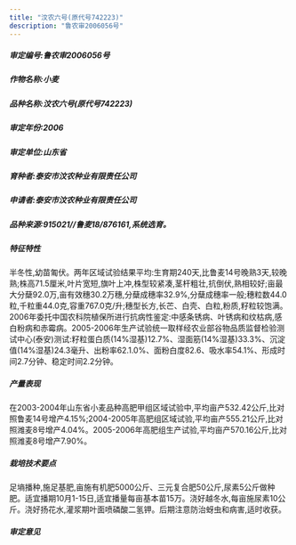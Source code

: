 ```yaml
---
title: "汶农六号(原代号742223)"
description: "鲁农审2006056号"
---
```

##### 审定编号:鲁农审2006056号

##### 作物名称:小麦

##### 品种名称:汶农六号(原代号742223)

##### 审定年份:2006

##### 审定单位:山东省

##### 育种者:泰安市汶农种业有限责任公司

##### 申请者:泰安市汶农种业有限责任公司

##### 品种来源:915021//鲁麦18/876161,系统选育。

##### 特征特性
半冬性,幼苗匍伏。两年区域试验结果平均:生育期240天,比鲁麦14号晚熟3天,较晚熟;株高71.5厘米,叶片宽短,旗叶上冲,株型较紧凑,茎杆粗壮,抗倒伏,熟相较好;亩最大分蘖92.0万,亩有效穗30.2万穗,分蘖成穗率32.9%,分蘖成穗率一般;穗粒数44.0粒,千粒重44.0克,容重767.0克/升;穗型长方,长芒、白壳、白粒,粉质,籽粒较饱满。2006年委托中国农科院植保所进行抗病性鉴定:中感条锈病、叶锈病和纹枯病,感白粉病和赤霉病。2005-2006年生产试验统一取样经农业部谷物品质监督检验测试中心(泰安)测试:籽粒蛋白质(14%湿基)12.7%、湿面筋(14%湿基)33.3%、沉淀值(14%湿基)24.3毫升、出粉率62.1.0%、面粉白度82.6、吸水率54.1%、形成时间2.7分钟、稳定时间2.2分钟。

##### 产量表现
在2003-2004年山东省小麦品种高肥甲组区域试验中,平均亩产532.42公斤,比对照鲁麦14号增产4.15%;2004-2005年高肥组区域试验,平均亩产555.21公斤,比对照潍麦8号增产4.04%。2005-2006年高肥组生产试验,平均亩产570.16公斤,比对照潍麦8号增产7.90%。

##### 栽培技术要点
足墒播种,施足基肥,亩施有机肥5000公斤、三元复合肥50公斤,尿素5公斤做种肥。适宜播期10月1-15日,适宜播量每亩基本苗15万。浇好越冬水,每亩施尿素10公斤。浇好扬花水,灌浆期叶面喷磷酸二氢钾。后期注意防治蚜虫和病害,适时收获。

##### 审定意见

